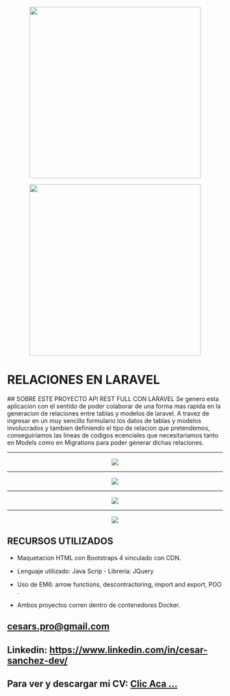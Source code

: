 <p align="center"><a href="#"><img src="https://raw.githubusercontent.com/laravel/art/master/logo-lockup/5%20SVG/2%20CMYK/1%20Full%20Color/laravel-logolockup-cmyk-red.svg" width="400"></a></p>
<p align="center"><a href="#"><img src="https://storeassets.im-cdn.com/products/5eecf0/8TNYavZ7SFaw2RTVbC1k_html5-css3-jquery_0x0_webp.png" width="400"></a></p>

<p align="center"> 
<h1> RELACIONES EN LARAVEL </h1> 
</p>
## SOBRE ESTE PROYECTO API REST FULL CON LARAVEL 
Se genero esta aplicacion con el sentido de poder colaborar de una forma mas rapida en la generacion de relaciones entre tablas y modelos de laravel. A travez de ingresar en un muy sencillo formulario los datos de tablas y modelos involucrados y tambien definiendo el tipo de relacion que pretendemos, conseguiriamos las lineas de codigos ecenciales que necesitariamos tanto en Models como en Migrations para poder generar dichas relaciones. 


<hr> 
<p align="center">
    <a href="#">
        <img src="https://i.postimg.cc/Y2GQYM1X/Captura-desde-2024-08-30-11-31-23.png">
    </a>
</p>
<hr>
<p align="center">
    <a href="#">
        <img src="https://i.postimg.cc/L4cLVwDm/Captura-desde-2024-08-30-11-32-35.png">
    </a>
</p>
<hr>
<p align="center">
    <a href="#">
        <img src="https://i.postimg.cc/8sgprhhV/Captura-desde-2024-08-30-11-33-31.png">
    </a>
</p>
<hr>
<p align="center">
    <a href="#">
        <img src="https://i.postimg.cc/DzxwY4Kq/Captura-desde-2024-08-30-11-34-40.png">
    </a>
</p>
  
 
 ## RECURSOS UTILIZADOS
 - Maquetacion HTML con Bootstraps 4 vinculado con CDN. 
 - Lenguaje utilizado: Java Scrip - Libreria: JQuery 
 - Uso de EM6: arrow functions, descontractoring, import and export, POO .
 
 - Ambos proyectos corren dentro de contenedores Docker.
 

## cesars.pro@gmail.com
## Linkedin: https://www.linkedin.com/in/cesar-sanchez-dev/
## Para ver y descargar mi CV: <a href="https://shorten.world/qxnxs"> Clic Aca ...</a>

